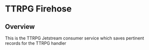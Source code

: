 # TTRPG Firehose

## Overview
This is the TTRPG Jetstream consumer service which saves pertinent records for the TTRPG handler